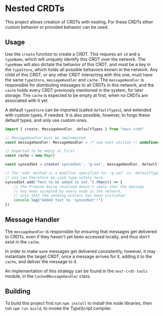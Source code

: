 # Nested CRDTs

This project allows creation of CRDTs with nesting.
For these CRDTs ether custom behavior or provided behavior can be used.


## Usage

Use the `create` function to create a CRDT.
This requires an `id` and a `typeName`,
which will uniquely identify this CRDT over the network.
The `typeName` will also dictate the behavior of this CRDT,
and must be a key in the `typeStore`,
which holds all possible behaviors known in the network.
Any child of this CRDT, or any other CRDT interacting with this one,
must have the same `typeStore`, `messageHandler` and `cache`.
The `messageHandler` is responsible for distributing messages
to all CRDTs in this network, and the `cache` holds every CRDT
previously mentioned in the system, for later storage.
The `cache` is expected to be empty at first, when no CRDTs
are associated with it yet.

A default `typeStore` can be imported (called `defaultTypes`),
and extended with custom types, if needed.
It is also possible, however, to forgo these default types,
and only use custom ones.

```typescript
import { create, MessageHandler, defaultTypes } from "nest-crdt"

// MessageHandler must be implemented
const messageHandler: MessageHandler = /* see next section */ undefined as any

// Expected to be empty at first
const cache = new Map()

const syncedSet = create('syncedSet', 'g-set', messageHandler, defaultTypes, cache)

// The 'add' method is a modifier specified for 'g-set' in 'defaultTypes',
// and can therefore be used type-safely here.
syncedSet.add("Text to be added to set.").then(() => {
    // The Promise being resolved doesn't imply that the message
    // has been accepted by every node in the network,
    // only that the sending process has been initiated.
    console.log("Added text to 'syncedSet'!")
})
```


## Message Handler

The `messageHandler` is responsible for ensuring that messages
get delivered to CRDTs, even if they haven't yet been accessed locally,
and thus don't exist in the `cache`.

In order to make sure messages get delivered consistently, however,
it may instantiate the target CRDT, once a message arrives for it,
adding it to the `cache`, and deliver the message to it.

An implementation of this strategy can be found in the `nest-crdt-tools`
module, in the `CachedMessageHandler` class.


## Building

To build this project first run `npm install` to install the node libraries,
then run `npm run build`, to invoke the TypeScript compiler.
